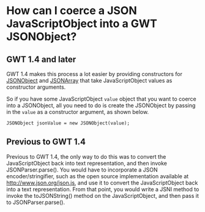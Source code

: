 # How can I coerce a JSON JavaScriptObject into a GWT JSONObject? #
## GWT 1.4 and later ##
GWT 1.4 makes this process a lot easier by providing constructors for  [JSONObject](http://google-web-toolkit.googlecode.com/svn/javadoc/1.4/com/google/gwt/json/client/JSONObject.html) and [JSONArray](http://google-web-toolkit.googlecode.com/svn/javadoc/1.4/com/google/gwt/json/client/JSONArray.html) that take JavaScriptObject values as constructor arguments.

So if you have some JavaScriptObject `value` object that you want to coerce into a JSONObject, all you need to do is create the JSONObject by passing in the `value` as a constructor argument, as shown below.

```
JSONObject jsonValue = new JSONObject(value);
```

## Previous to GWT 1.4 ##
Previous to GWT 1.4, the only way to do this was to convert the JavaScriptObject back into text representation, and then invoke JSONParser.parse(). You would have to incorporate a JSON encoder/stringifier, such as the open source implementation available at http://www.json.org/json.js, and use it to convert the JavaScriptObject back into a text representation. From that point, you would write a JSNI method to invoke the toJSONString() method on the JavaScriptObject, and then pass it to JSONParser.parse().
